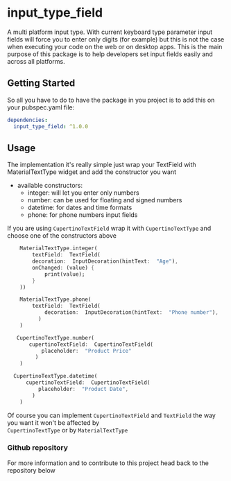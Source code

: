 
#  input_type_field

  

A multi platform input type.
With current keyboard type parameter input fields will force you to enter only digits (for example) but this is not the case when executing your code on the web or on desktop apps.
This is the main purpose of this package is to help developers set input fields  easily and across all platforms.

  

##  Getting Started

  
So all you have to do to have the package in you project is to add this on your pubspec.yaml file:
```yaml
dependencies:
  input_type_field: ^1.0.0
```

##  Usage

The implementation it's really simple just wrap your TextField with MaterialTextType widget and add the constructor you want 
 * available constructors:
	 * integer: will let you enter only numbers
	 * number: can be used for floating and signed numbers 
	 * datetime: for dates and time formats
	 * phone: for phone numbers input  fields

If you are using `CupertinoTextField` wrap it with `CupertinoTextType` and choose one of the constructors above

```dart
    MaterialTextType.integer(
		textField:  TextField(
		decoration:  InputDecoration(hintText:  "Age"),
		onChanged: (value) {
			print(value);
		}
	))
```

```dart
    MaterialTextType.phone(
	    textField:  TextField(
		    decoration:  InputDecoration(hintText:  "Phone number"),
		  )
	)
```

```dart
   CupertinoTextType.number(
	   cupertinoTextField:  CupertinoTextField(
		   placeholder:  "Product Price"
		 )
	)
```

```dart
  CupertinoTextType.datetime(
	  cupertinoTextField:  CupertinoTextField(
		  placeholder:  "Product Date",
		)
	)
```

Of course you can implement `CupertinoTextField` and `TextField` the way you want it  won't be affected by  
`CupertinoTextType` or by `MaterialTextType`

### Github repository
For more  information and to contribute to this project head back to the repository below